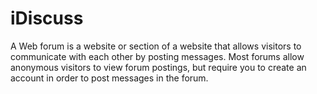 # iDiscuss
A Web forum is a website or section of a website that allows visitors to communicate with each other by posting messages. Most forums allow anonymous visitors to view forum postings, but require you to create an account in order to post messages in the forum.
